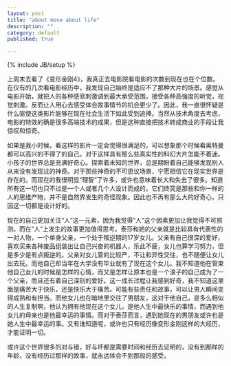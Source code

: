 ```yaml
---
layout: post
title: "about move about life"
description: ""
category: default
published: true

---
```

{% include JB/setup %}

上周末去看了《变形金刚4》，我真正去电影院看电影的次数到现在也在个位数。在仅有的几次看电影经历中，我发现自己始终是适应不了那种大片的场景。感觉从电影开始，就把人的各种感官刺激调到最大承受范围，接受各种高强度的听觉，视觉刺激。反而让人用心去感受体会故事情节的机会更少了。因此，我一直很怀疑是什么驱使这类影片能够在现在社会生活下如此受到追捧。当然从技术角度去考虑，电影的特效的确是很多高端技术的成果，但是这种直接把技术转成商业的手段让我惊叹和惊奇。

如果是我小时候，看这样的影片一定会觉得很满足的，可以想象那个时候看奥特曼都可以高兴的不得了的自己。对于这样具有那么些真实性的科幻大片怎能不着迷。小孩子的世界总是充满好奇心。探索着未知的世界，总是期盼着自己能够发现别人从来没有发现过的神奇。对于那些神奇的不可思议场景，宁愿相信它在现实世界是存在的。而现在的我很明显“理智”了许多，或许也意味着长大和失去了很多。知道所有这一切也只不过是一个人或者几个人设计而成的，它们终究是那些和你一样的人的思维产物，并不是自然界发生的奇怪现象。因此也不再有那么大的好奇心，只因这一切都是设计好的。

现在的自己更加关注“人”这一元素，因为我觉得“人”这个因素更加让我觉得不可预测。而在“人”上发生的故事更加值得思考。泰莎和她的父亲就是比较具有代表性的一对人物，一个单身父亲，一个处于叛逆期的17岁女儿。父亲有自己很深的爱好，喜欢买来各种废品组装出让自己兴奋的机器人，乐此不疲，女儿也算学习努力，但是多少是有点叛逆的。父亲对女儿管的比较严，不让和异性交往，也不随便让女儿出去玩。而他自己却当年在大学没有毕业就有了现在这个女儿。我不知道他在管束他自己女儿的时候是怎样的心情，而又是怎样让原本也是一个浪子的自己成为了一个父亲，而且还有着自己深刻的爱好。这一成长过程让我感到好奇，我不知道这里面是痛苦大于快乐，还是快乐大于痛苦。可能有些责任和故事，可以让男人瞬间变得成熟和有担当。而他女儿也在暗地里交往了男朋友，这对于他自己，是多么相似的人生复制啊，他认为拥有他现在这个女儿，是他人生中最快乐的事情，而遇到他女儿的母亲也是他最幸运的事情。而对于泰莎而言，遇到她现在的男朋友或许也是她人生中最幸运的事。又有谁知道呢，或许也只有经历像变形金刚这样的大经历，才能证明一切。

或许这个世界很多的对与错，好与坏都是需要时间和经历去证明的，没有到那样的年龄，没有经历过那样的故事，就永远体会不到那般的感受。